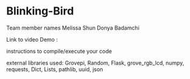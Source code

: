 # Blinking-Bird
Team member names
Melissa Shun 
Donya Badamchi 

Link to video Demo : 


instructions to compile/execute your code



external libraries used: Grovepi, Random, Flask, grove_rgb_lcd, numpy, requests, Dict, Lists, pathlib, uuid, json


